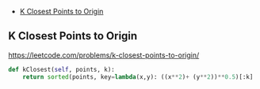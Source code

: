 + [K Closest Points to Origin](#k-closest-points-to-origin)
<!-----solution----->

## K Closest Points to Origin

https://leetcode.com/problems/k-closest-points-to-origin/

```python
def kClosest(self, points, k):
    return sorted(points, key=lambda(x,y): ((x**2)+ (y**2))**0.5)[:k]
```
